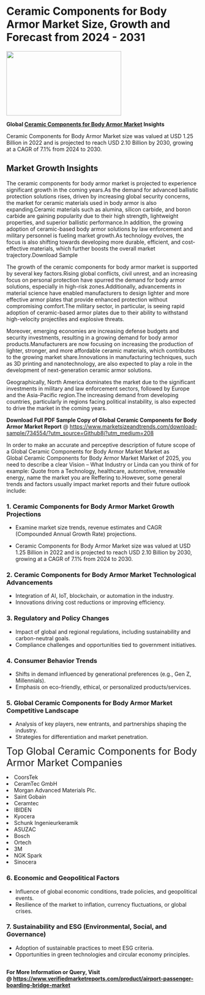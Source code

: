 <H1>Ceramic Components for Body Armor Market Size, Growth and Forecast from 2024 - 2031</H1><img class="aligncenter size-medium wp-image-584254" src="https://thirdeyenews.in/wp-content/uploads/2024/09/Global-Market-Research-300x168.jpeg" alt="" width="300" height="168" /><p><strong>Global&nbsp;<a href="https://www.marketsizeandtrends.com/download-sample/734554/?utm_source=Github8j?utm_medium=208">Ceramic Components for Body Armor Market</a> Insights</strong></p><p>Ceramic Components for Body Armor Market size was valued at USD 1.25 Billion in 2022 and is projected to reach USD 2.10 Billion by 2030, growing at a CAGR of 7.1% from 2024 to 2030.</p><p><h2>Market Growth Insights</h2> The ceramic components for body armor market is projected to experience significant growth in the coming years.As the demand for advanced ballistic protection solutions rises, driven by increasing global security concerns, the market for ceramic materials used in body armor is also expanding.Ceramic materials such as alumina, silicon carbide, and boron carbide are gaining popularity due to their high strength, lightweight properties, and superior ballistic performance.In addition, the growing adoption of ceramic-based body armor solutions by law enforcement and military personnel is fueling market growth.As technology evolves, the focus is also shifting towards developing more durable, efficient, and cost-effective materials, which further boosts the overall market trajectory.Download Sample <p>The growth of the ceramic components for body armor market is supported by several key factors.Rising global conflicts, civil unrest, and an increasing focus on personal protection have spurred the demand for body armor solutions, especially in high-risk zones.Additionally, advancements in material science have enabled manufacturers to design lighter and more effective armor plates that provide enhanced protection without compromising comfort.The military sector, in particular, is seeing rapid adoption of ceramic-based armor plates due to their ability to withstand high-velocity projectiles and explosive threats.</p> <p>Moreover, emerging economies are increasing defense budgets and security investments, resulting in a growing demand for body armor products.Manufacturers are now focusing on increasing the production of lighter, stronger, and more affordable ceramic materials, which contributes to the growing market share.Innovations in manufacturing techniques, such as 3D printing and nanotechnology, are also expected to play a role in the development of next-generation ceramic armor solutions.</p> <p>Geographically, North America dominates the market due to the significant investments in military and law enforcement sectors, followed by Europe and the Asia-Pacific region.The increasing demand from developing countries, particularly in regions facing political instability, is also expected to drive the market in the coming years.</p> </p><p><span class=""><strong>Download Full PDF Sample Copy of Global Ceramic Components for Body Armor Market Report</strong> @ <a href="https://www.marketsizeandtrends.com/download-sample/734554/?utm_source=Github8j?utm_medium=208" target="_blank">https://www.marketsizeandtrends.com/download-sample/734554/?utm_source=Github8j?utm_medium=208</a></span></p><p>In order to make an accurate and perceptive description of future scope of a Global&nbsp;Ceramic Components for Body Armor Market Market as Global&nbsp;Ceramic Components for Body Armor Market Market of 2025, you need to describe a clear Vision &ndash; What Industry or Linda can you think of for example: Quote from a Technology, healthcare, automotive, renewable energy, name the market you are Reffering to.However, some general trends and factors usually impact market reports and their future outlook include:</p><h3>1.&nbsp;<strong>Ceramic Components for Body Armor Market Growth Projections</strong></h3><ul><li>Examine market size trends, revenue estimates and CAGR (Compounded Annual Growth Rate) projections.</li><li><p>Ceramic Components for Body Armor Market size was valued at USD 1.25 Billion in 2022 and is projected to reach USD 2.10 Billion by 2030, growing at a CAGR of 7.1% from 2024 to 2030.</p></li></ul><h3>2.&nbsp;<strong>Ceramic Components for Body Armor Market Technological Advancements</strong></h3><ul><li>Integration of AI, IoT, blockchain, or automation in the industry.</li><li>Innovations driving cost reductions or improving efficiency.</li></ul><h3>3.&nbsp;<strong>Regulatory and Policy Changes</strong></h3><ul><li>Impact of global and regional regulations, including sustainability and carbon-neutral goals.</li><li>Compliance challenges and opportunities tied to government initiatives.</li></ul><h3>4.&nbsp;<strong>Consumer Behavior Trends</strong></h3><ul><li>Shifts in demand influenced by generational preferences (e.g., Gen Z, Millennials).</li><li>Emphasis on eco-friendly, ethical, or personalized products/services.</li></ul><h3>5.&nbsp;<strong>Global Ceramic Components for Body Armor Market Competitive Landscape</strong></h3><ul><li>Analysis of key players, new entrants, and partnerships shaping the industry.</li><li>Strategies for differentiation and market penetration.</li></ul><p data-pm-slice="1 1 []"><span style="color: inherit; font-family: inherit; font-size: 25px;">Top Global Ceramic Components for Body Armor Market Companies</span></p><div class="" data-test-id=""><p><li>CoorsTek</li><li> CeramTec GmbH</li><li> Morgan Advanced Materials Plc.</li><li> Saint Gobain</li><li> Ceramtec</li><li> IBIDEN</li><li> Kyocera</li><li> Schunk Ingenieurkeramik</li><li> ASUZAC</li><li> Bosch</li><li> Ortech</li><li> 3M</li><li> NGK Spark</li><li> Sinocera</li></p></div><h3>6.&nbsp;<strong>Economic and Geopolitical Factors</strong></h3><ul><li>Influence of global economic conditions, trade policies, and geopolitical events.</li><li>Resilience of the market to inflation, currency fluctuations, or global crises.</li></ul><h3>7.&nbsp;<strong>Sustainability and ESG (Environmental, Social, and Governance)</strong></h3><ul><li>Adoption of sustainable practices to meet ESG criteria.</li><li>Opportunities in green technologies and circular economy principles.</li></ul><h2><strong style="font-size: 14px;">For More Information or Query, Visit @&nbsp;</strong><a style="background-color: #ffffff; font-size: 14px;" href="https://www.marketsizeandtrends.com/report/ceramic-components-for-body-armor-market/" target="_blank">https://www.verifiedmarketreports.com/product/airport-passenger-boarding-bridge-market</a></h2>
